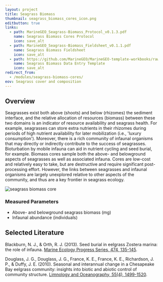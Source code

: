 ```yaml
---
layout: project
title: Seagrass Biomass
thumbnail: seagrass_biomass_cores_icon.png
editbutton: true
links:
  - path: MarineGEO_Seagrass-Biomass_Protocol_v0.1.3.pdf
    name: Seagrass Biomass Cores Protocol
    icon: save_alt
  - path: MarineGEO_Seagrass-Biomass_Fieldsheet_v0.1.1.pdf
    name: Seagrass Biomass Fieldsheet
    icon: save_alt
  - path: https://github.com/MarineGEO/MarineGEO-template-workbooks/raw/master/seagrass-biomass/MarineGEO_Seagrass-Biomass_Data-Entry-Template.xlsx
    name: Seagrass Biomass Data Entry Template
    icon: save_alt
redirect_from:
  - /modules/seagrass-biomass-cores/
eov: Seagrass cover and composition
---
```


## Overview
Seagrasses exist both above (shoots) and below (rhizomes) the sediment interface, and the relative allocation of resources (biomass) between these two domains is an indicator of resource availability and seagrass health. For example, seagrasses can store extra nutrients in their rhizomes during periods of high nutrient availability for later mobilization (i.e., 'luxury consumption'). Moreover, there is a rich community of infaunal organisms that may directly or indirectly contribute to the success of seagrasses. Bioturbation by mobile infauna can aid in nutrient cycling and seed burial, for example. Biomass cores sample both the above- and belowground aspects of seagrasses as well as associated infauna. Cores are low-cost and relatively easy to take, but are destructive and require significant post-processing effort. However, the links between seagrasses and infaunal organisms are largely unexplored relative to other aspects of the community, and thus are a key frontier in seagrass ecology.

![seagrass biomass core]({{site.baseurl}}/assets/modules/seagrass-biomass/landing_page_seagrass_cores.png)


### Measured Parameters
  - Above- and belowground seagrass biomass (mg)
  - Infaunal abundance (individuals)

## Selected Literature
Blackburn, N. J., & Orth, R. J. (2013). Seed burial in eelgrass Zostera marina: the role of infauna. [Marine Ecology Progress Series, 474, 135-145](https://www.int-res.com/abstracts/meps/v474/p135-145/).

Douglass, J. G., Douglass, J. G., France, K. E., France, K. E., Richardson, J. P., & Duffy, J. E. (2010). Seasonal and interannual change in a Chesapeake Bay eelgrass community: insights into biotic and abiotic control of community structure. [Limnology and Oceanography, 55(4), 1499-1520](https://aslopubs.onlinelibrary.wiley.com/doi/abs/10.4319/lo.2010.55.4.1499).
